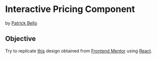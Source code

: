 # Interactive Pricing Component  
by [Patrick Bello](https://github.com/mayorbcode)  

## Objective
Try to replicate [this](https://www.frontendmentor.io/challenges/interactive-pricing-component-t0m8PIyY8) design obtained from [Frontend Mentor](https://www.frontendmentor.io/challenges) using [React](https://reactjs.org/).